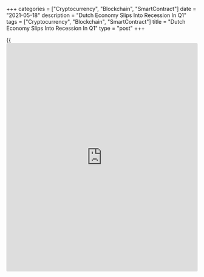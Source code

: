 +++
categories = ["Cryptocurrency", "Blockchain", "SmartContract"]
date = "2021-05-18"
description = "Dutch Economy Slips Into Recession In Q1"
tags = ["Cryptocurrency", "Blockchain", "SmartContract"]
title = "Dutch Economy Slips Into Recession In Q1"
type = "post"
+++

{{<iframe id="large-banner" src="https://www.bounty.group/#slide=21.0" width="100%" height="600" scrolling="no" style="border: 0px solid rgb(216, 221, 230); border-radius: 3px;">}}

The Dutch [economy][1] re-entered recession in the first quarter largely
due to the fall in household and government spending, data from the
Central Bureau of Statistics showed on Tuesday.

Gross domestic product shrank 0.5 percent sequentially, following a 0.1
percent drop in the previous quarter. However, this was slower than the
0.6 percent decline expected by economists.

With the two consecutive contraction, the economy slipped into a
technical recession in the first quarter. The economy had rebounded 7.7
percent in the third quarter of 2020 after the relaxation of the
Covid-19 containment measures.

In the first quarter, GDP was still 3.4 percent below the level before
the outbreak of the coronanavirus pandemic.

The expenditure-side breakdown showed that household spending decreased
3.5 percent and government consumption was down 1.5 percent. Meanwhile,
investment advanced 3.7 percent.

Exports and imports were up 1.6 percent and 1.3 percent, respectively.

On a yearly basis, GDP declined 2.8 percent, the same pace of decline as
seen in the fourth quarter of 2020. Economists had forecast an annual
decline of 2.1 percent.

For comments and feedback [contact](https://www.playgroundfx.com/contact/): editorial@rtt[news](https://www.letsplayfx.com/blog/forex-news-website/).com

[Economic News][1]

 **What parts of the world are seeing the best (and worst) economic
performances lately? Click[here][2] to check out our [Econ Scorecard][2]
and find out! See up-to-the-moment [ranking](https://www.playgroundfx.com/blog/crypto-exchange-ranking/)s for the best and worst
performers in [GDP][3], [unemployment rate][4], [inflation][5] and much
more.**

   1. www.rtt[news](https://www.letsplayfx.com/blog/forex-news-website/).com/Content/EconomicNews.aspx
   2. www.rtt[news](https://www.letsplayfx.com/blog/forex-news-website/).com/economic-scorecard/world-rank/unemployment-rate/highest-performance.aspx
   3. www.rtt[news](https://www.letsplayfx.com/blog/forex-news-website/).com/economic-scorecard/world-rank/GDP/highest-performance.aspx
   4. www.rtt[news](https://www.letsplayfx.com/blog/forex-news-website/).com/economic-scorecard/world-rank/unemployment-rate/lowest-performance.aspx
   5. www.rtt[news](https://www.letsplayfx.com/blog/forex-news-website/).com/economic-scorecard/world-rank/CPI/highest-performance.aspx